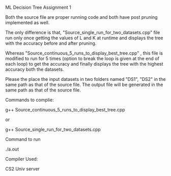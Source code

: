ML Decision Tree Assignment 1

Both the source file are proper running code and both have post pruning implemented as well.

The only difference is that, "Source_single_run_for_two_datasets.cpp" file run only once getting the values of L and K at runtime and displays the tree with the accuracy before and after pruning.

Whereas "Source_continuous_5_runs_to_display_best_tree.cpp" , this file is modified to run for 5 times (option to break the loop is given at the end of each loop) to get the accuracy and finally displays the tree with the highest accuracy both the datasets.

Please the place the input datasets in two folders named "DS1", "DS2" in the same path as that of the source file. The output file will be generated in the same path as that of the source file.

Commands to complie:

g++ Source_continuous_5_runs_to_display_best_tree.cpp

or

g++ Source_single_run_for_two_datasets.cpp

Command to run 

./a.out

Compiler Used:

CS2 Univ server
